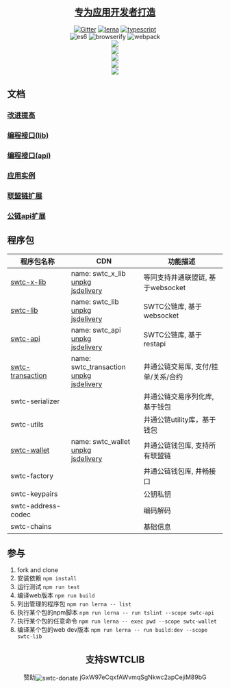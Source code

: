 <h2 align="center"><a href="http://swtc.daszichan.com">专为应用开发者打造</a></h2>

<p align="center">
	<a href="https://gitter.im/swtclib/community?utm_source=share-link&utm_medium=link&utm_campaign=share-link"><img alt="Gitter" src="https://img.shields.io/gitter/room/lospringliu/swtclib.svg" /></a>
	<a href="https://lerna.js.org/"><img src="https://img.shields.io/badge/maintained%20with-lerna-cc00ff.svg" alt="lerna" /></a>
	<a href="https://github.com/ellerbrock/typescript-badges/"><img src="https://badges.frapsoft.com/typescript/code/typescript.svg?v=101" alt="typescript" /></a>
	<br>
	<img src="https://img.shields.io/badge/ecmascript-6-green.svg" alt="es6" />
	<img src="https://img.shields.io/badge/browserify-ready-green.svg" alt="browserify" />
	<img src="https://img.shields.io/badge/webpack-ready-green.svg" alt="webpack" />
	<br>
	<a href="https://nodei.co/npm/swtc-lib/"><img src="https://nodei.co/npm/swtc-lib.png?mini=true" /></a>
	<br>
	<a href="https://nodei.co/npm/swtc-x-lib/"><img src="https://nodei.co/npm/swtc-x-lib.png?mini=true" /></a>
	<br>
	<a href="https://nodei.co/npm/swtc-api/"><img src="https://nodei.co/npm/swtc-api.png?mini=true" /></a>
	<br>
	<a href="https://nodei.co/npm/swtc-transaction/"><img src="https://nodei.co/npm/swtc-transaction.png?mini=true" /></a>
	<br>
	<a href="https://nodei.co/npm/swtc-wallet/"><img src="https://nodei.co/npm/swtc-wallet.png?mini=true" /></a>
</p>

<h2>文档</h2>

<h3><a href="docs/swtc/">改进提高</a></h3>
<h3><a href="docs/swtclib/">编程接口(lib)</a></h3>
<h3><a href="docs/api/">编程接口(api)</a></h3>
<h3><a href="docs/examples/">应用实例</a></h3>
<h3><a href="docs/swtcxlib/">联盟链扩展</a></h3>
<h3><a href="docs/swtcapi/">公链api扩展</a></h3>

<h2>程序包</h2>

|程序包名称|CDN|功能描述|
|----------|---|--------|
|[swtc-x-lib](docs/swtcxlib/)|name: swtc_x_lib<br>[unpkg](https://unpkg.com/swtc-x-lib)<br>[jsdelivery](https://cdn.jsdelivr.net/npm/swtc-x-lib)|等同支持井通联盟链, 基于websocket|
|[swtc-lib](docs/swtclib/)|name: swtc_lib<br>[unpkg](https://unpkg.com/swtc-lib)<br>[jsdelivery](https://cdn.jsdelivr.net/npm/swtc-lib)|SWTC公链库, 基于websocket|
|[swtc-api](docs/swtcapi/)|name: swtc_api<br>[unpkg](https://unpkg.com/swtc-api)<br>[jsdelivery](https://cdn.jsdelivr.net/npm/swtc-api)|SWTC公链库, 基于restapi|
|[swtc-transaction](docs/swtctx/)|name: swtc_transaction<br>[unpkg](https://unpkg.com/swtc-transaction)<br>[jsdelivery](https://cdn.jsdelivr.net/npm/swtc-transaction)|井通公链交易库, 支付/挂单/关系/合约|
|swtc-serializer||井通公链交易序列化库, 基于钱包|
|swtc-utils||井通公链utility库，基于钱包|
|[swtc-wallet](docs/swtcwallet/)|name: swtc_wallet<br>[unpkg](https://unpkg.com/swtc-wallet)<br>[jsdelivery](https://cdn.jsdelivr.net/npm/swtc-wallet)|井通公链钱包库, 支持所有联盟链|
|swtc-factory||井通公链钱包库, 井畅接口|
|swtc-keypairs||公钥私钥|
|swtc-address-codec||编码解码|
|swtc-chains||基础信息|

## 参与
1. fork and clone
2. 安装依赖 `npm install`
3. 运行测试 `npm run test`
4. 编译web版本 `npm run build`
5. 列出管理的程序包 `npm run lerna -- list`
6. 执行某个包的npm脚本 `npm run lerna -- run tslint --scope swtc-api`
7. 执行某个包的任意命令 `npm run lerna -- exec pwd --scope swtc-wallet`
8. 编译某个包的web dev版本 `npm run lerna -- run build:dev --scope swtc-lib`

<h2 align="center">支持SWTCLIB</h2>
<p align="center">
	赞助<img valign="middle" src="https://img.shields.io/badge/swtc-donate-blue.svg" alt="swtc-donate" /> jGxW97eCqxfAWvmqSgNkwc2apCejiM89bG
</p>

